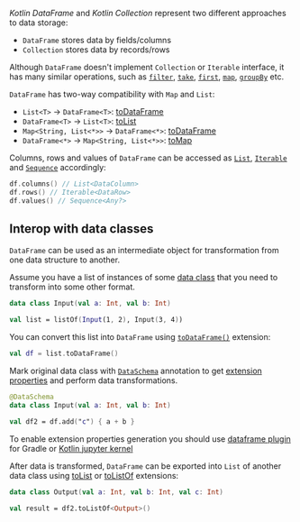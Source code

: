 [//]: # (title: Interop with Collections)

<!---IMPORT org.jetbrains.kotlinx.dataframe.samples.api.Access-->
<!---IMPORT org.jetbrains.kotlinx.dataframe.samples.api.Collections-->

_Kotlin DataFrame_ and _Kotlin Collection_ represent two different approaches to data storage:
* `DataFrame` stores data by fields/columns
* `Collection` stores data by records/rows

Although `DataFrame` doesn't implement `Collection` or `Iterable` interface, it has many similar operations, such as [`filter`](filter.md), [`take`](sliceRows.md#take), [`first`](first.md), [`map`](map.md), [`groupBy`](groupBy.md) etc.

`DataFrame` has two-way compatibility with `Map` and `List`:
* `List<T>` -> `DataFrame<T>`: [toDataFrame](createDataFrame.md#todataframe)
* `DataFrame<T>` -> `List<T>`: [toList](toList.md)
* `Map<String, List<*>>` -> `DataFrame<*>`: [toDataFrame](createDataFrame.md#todataframe)
* `DataFrame<*>` -> `Map<String, List<*>>`: [toMap](toMap.md)

Columns, rows and values of `DataFrame` can be accessed as [`List`](https://kotlinlang.org/api/latest/jvm/stdlib/kotlin.collections/-list/), [`Iterable`](https://kotlinlang.org/api/latest/jvm/stdlib/kotlin.collections/-iterable/) and [`Sequence`](https://kotlinlang.org/api/latest/jvm/stdlib/kotlin.sequences/-sequence/) accordingly:

<!---FUN getRowsColumns-->

```kotlin
df.columns() // List<DataColumn>
df.rows() // Iterable<DataRow>
df.values() // Sequence<Any?>
```

<!---END-->

## Interop with data classes

`DataFrame` can be used as an intermediate object for transformation from one data structure to another.

Assume you have a list of instances of some [data class](https://kotlinlang.org/docs/data-classes.html) that you need to transform into some other format.

<!---FUN listInterop1-->

```kotlin
data class Input(val a: Int, val b: Int)

val list = listOf(Input(1, 2), Input(3, 4))
```

<!---END-->

You can convert this list into `DataFrame` using [`toDataFrame()`](createDataFrame.md#todataframe) extension:

<!---FUN listInterop2-->

```kotlin
val df = list.toDataFrame()
```

<!---END-->

Mark original data class with [`DataSchema`](schemas.md) annotation to get [extension properties](extensionPropertiesApi.md) and perform data transformations.

<!---FUN listInterop3-->

```kotlin
@DataSchema
data class Input(val a: Int, val b: Int)

val df2 = df.add("c") { a + b }
```

<!---END-->

<tip>

To enable extension properties generation you should use [dataframe plugin](gradle.md) for Gradle or [Kotlin jupyter kernel](installation.md)

</tip>

After data is transformed, `DataFrame` can be exported into `List` of another data class using [toList](toList.md) or [toListOf](toList.md#tolistof) extensions:

<!---FUN listInterop4-->

```kotlin
data class Output(val a: Int, val b: Int, val c: Int)

val result = df2.toListOf<Output>()
```

<!---END-->
